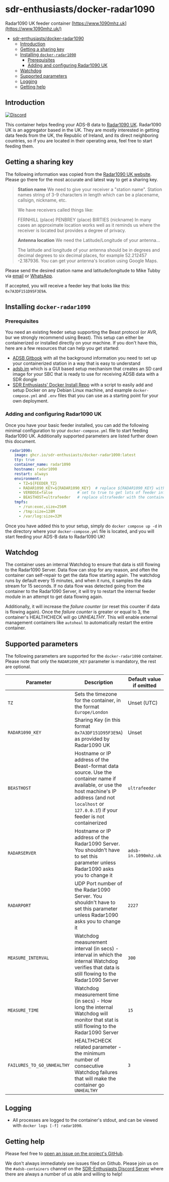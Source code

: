 # sdr-enthusiasts/docker-radar1090

Radar1090 UK feeder container
[https://www.1090mhz.uk](https://www.1090mhz.uk/)

- [sdr-enthusiasts/docker-radar1090](#sdr-enthusiastsdocker-radar1090)
  - [Introduction](#introduction)
  - [Getting a sharing key](#getting-a-sharing-key)
  - [Installing `docker-radar1090`](#installing-docker-radar1090)
    - [Prerequisites](#prerequisites)
    - [Adding and configuring Radar1090 UK](#adding-and-configuring-radar1090-uk)
  - [Watchdog](#watchdog)
  - [Supported parameters](#supported-parameters)
  - [Logging](#logging)
  - [Getting help](#getting-help)

## Introduction

[![Discord](https://img.shields.io/discord/734090820684349521)](https://discord.gg/sTf9uYF)

This container helps feeding your ADS-B data to [Radar1090 UK](https://www.1090mhz.uk/). Radar1090 UK is an aggregator based in the UK. They are mostly interested in getting data feeds from the UK, the Republic of Ireland, and its direct neighboring countries, so if you are located in their operating area, feel free to start feeding them.

## Getting a sharing key

The following information was copied from the [Radar1090 UK website](https://www.1090mhz.uk/setup.html). Please go there for the most accurate and latest way to get a sharing key.

> **Station name**
> We need to give your receiver a "station name". Station names string of 3-9 characters in length which can be a placename, callsign, nickname, etc.
>
> We have receivers called things like:
> 
> FERNHILL (place)
> PENBREY (place)
> BIRTIES (nickname)
> In many cases an approximate location works well as it reminds us where the receiver is located but provides a degree of privacy.
> 
> **Antenna location**
> We need the Latitude/Longitude of your antenna...
>
> The latitude and longitude of your antenna should be in degrees and decimal degrees to six decimal places, for example 52.212457 -2.187936. You can get your antenna's location using Google Maps.

Please send the desired station name and latitude/longitude to Mike Tubby via [email](mailto:mike@tubby.org) or [WhatsApp](whatsapp:+441905888020).

If accepted, you will receive a feeder key that looks like this: `0x7A3DF151D95F3E9A`.

## Installing `docker-radar1090`

### Prerequisites

You need an existing feeder setup supporting the Beast protocol (or AVR, bur we strongly recommend using Beast). This setup can either be containerized or installed directly on your machine. If you don't have this, here are a few resources that can help you get started:

- [ADSB Gitbook](https://sdr-enthusiasts.gitbook.io/ads-b/) with all the background information you need to set up your containerized station in a way that is easy to understand
- [adsb.im](https://adsb.im) which is a GUI based setup mechanism that creates an SD card image for your SBC that is ready to use for receiving ADSB data with a SDR dongle
- [SDR Enthusiasts' Docker Install Repo](https://github.com/sdr-enthustiasts/docker-install) with a script to easily add and setup Docker on any Debian Linux machine, and example `docker-compose.yml` and `.env` files that you can use as a starting point for your own deployment.

### Adding and configuring Radar1090 UK

Once you have your basic feeder installed, you can add the following minimal configuration to your `docker-compose.yml` file to start feeding Radar1090 UK. Additionally supported parameters are listed further down this document.

```yaml
  radar1090:
    image: ghcr.io/sdr-enthusiasts/docker-radar1090:latest
    tty: true
    container_name: radar1090
    hostname: radar1090
    restart: always
    environment:
      - TZ=${FEEDER_TZ}
      - RADAR1090_KEY=${RADAR1090_KEY}  # replace ${RADAR1090_KEY} with your sharing key 
      - VERBOSE=false           # set to true to get lots of feeder information in your container logs
      - BEASTHOST=ultrafeeder   # replace ultrafeeder with the container name of your ADSB receiver or the IP address of your host machine if your feeder is not in the same container stack
    tmpfs:
      - /run:exec,size=256M
      - /tmp:size=128M
      - /var/log:size=32M
```

Once you have added this to your setup, simply do `docker compose up -d` in the directory where your `docker-compose.yml` file is located, and you will start feeding your ADS-B data to Radar1090 UK!

## Watchdog

The container uses an internal Watchdog to ensure that data is still flowing to the Radar1090 Server. Data flow can stop for any reason, and often the container can self-repair to get the data flow starting again. 
The watchdog runs by default every 15 minutes, and when it runs, it samples the data stream for 15 seconds. If no data flow was detected going from the container to the Radar1090 Server, it will try to restart the internal feeder module in an attempt to get data flowing again. 

Additionally, it will increase the *failure counter* (or reset this counter if data is flowing again).
Once the *failure counter* is greater or equal to 3, the container's HEALTHCHECK will go *UNHEALTHY*. This will enable external management containers like `autoheal` to automatically restart the entire container.


## Supported parameters

The following parameters are supported for the `docker-radar1090` container. Please note that only the `RADAR1090_KEY` parameter is mandatory, the rest are optional.

| Parameter | Description | Default value if omitted |
|-----------|-------------|---------------|
| `TZ` | Sets the timezone for the container, in the format `Europe/London` | Unset (UTC) |
| `RADAR1090_KEY` | Sharing Key (in this format `0x7A3DF151D95F3E9A`) as provided by Radar1090 UK | Unset |
| `BEASTHOST` | Hostname or IP address of the Beast-format data source. Use the container name if available, or use the host machine's IP address (and not `localhost` or `127.0.0.1`!) if your feeder is not containerized | `ultrafeeder` |
| `RADARSERVER` | Hostname or IP address of the Radar1090 Server. You shouldn't have to set this parameter unless Radar1090 asks you to change it | `adsb-in.1090mhz.uk` |
| `RADARPORT` | UDP Port number of the Radar1090 Server. You shouldn't have to set this parameter unless Radar1090 asks you to change it | `2227` |
| `MEASURE_INTERVAL` | Watchdog measurement interval (in secs) - interval in which the internal Watchdog verifies that data is still flowing to the Radar1090 Server | `300` |
| `MEASURE_TIME` | Watchdog measurement time (in secs) - How long the internal Watchdog will monitor that stat is still flowing to the Radar1090 Server | `15` |
| `FAILURES_TO_GO_UNHEALTHY` | HEALTHCHECK related parameter - the minimum number of consecutive Watchdog failures that will make the container go `UNHEALTHY` | `3` |

## Logging

- All processes are logged to the container's stdout, and can be viewed with `docker logs [-f] radar1090`.

## Getting help

Please feel free to [open an issue on the project's GitHub](https://github.com/sdr-enthusiasts/docker-radar1090/issues).

We don't always immediately see issues filed on Github. Please join us on the `#adsb-containers` channel on the [SDR-Enthusiasts Discord Server](https://discord.gg/sTf9uYF) where there are always a number of us able and willing to help!
